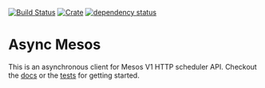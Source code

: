 [![Build
Status](https://travis-ci.org/jeschkies/async-mesos-rs.svg?branch=master)](https://travis-ci.org/jeschkies/async-mesos-rs) [![Crate](https://img.shields.io/crates/v/async-mesos.svg)](https://crates.io/crates/async-mesos) [![dependency status](https://deps.rs/repo/github/jeschkies/async-mesos-rs/status.svg)](https://deps.rs/repo/github/jeschkies/async-mesos-rs)

# Async Mesos
This is an asynchronous client for Mesos V1 HTTP scheduler API. Checkout the [docs](https://docs.rs/async-mesos)
or the [tests](tests/mesos.rs) for getting started.
